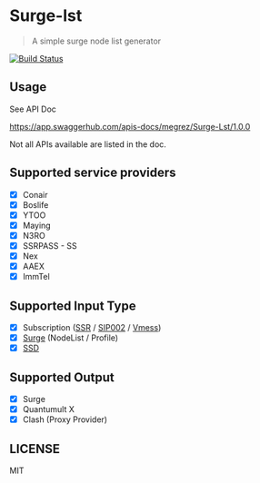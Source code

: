 # Surge-lst

> A simple surge node list generator

[![Build Status](https://github.com/dajipai/surge-lst-serverless/actions/workflows/main.yml/badge.svg)](https://github.com/dajipai/surge-lst-serverless/actions)

## Usage

See API Doc

https://app.swaggerhub.com/apis-docs/megrez/Surge-Lst/1.0.0

Not all APIs available are listed in the doc.

## Supported service providers

- [x] Conair
- [x] Boslife
- [x] YTOO
- [x] Maying
- [x] N3RO
- [x] SSRPASS - SS
- [x] Nex
- [x] AAEX
- [x] ImmTel

## Supported Input Type

- [x] Subscription ([SSR](https://github.com/shadowsocksr-backup/shadowsocks-rss/wiki/SSR-QRcode-scheme) / [SIP002](https://shadowsocks.org/en/spec/SIP002-URI-Scheme.html) / [Vmess](https://github.com/2dust/v2rayN/wiki/%E5%88%86%E4%BA%AB%E9%93%BE%E6%8E%A5%E6%A0%BC%E5%BC%8F%E8%AF%B4%E6%98%8E(ver-2)))
- [x] [Surge](https://manual.nssurge.com/) (NodeList / Profile)
- [x] [SSD](https://github.com/TheCGDF/SSD-Windows/wiki/HTTP%E8%AE%A2%E9%98%85%E5%8D%8F%E5%AE%9A)

## Supported Output

- [x] Surge
- [x] Quantumult X
- [x] Clash (Proxy Provider)

## LICENSE

MIT
